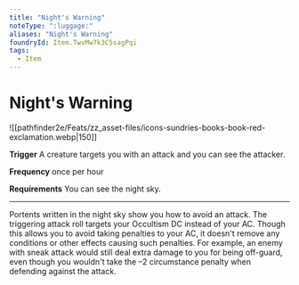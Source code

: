 ```yaml
---
title: "Night's Warning"
noteType: ":luggage:"
aliases: "Night's Warning"
foundryId: Item.TwvMw7k3C5sagPqi
tags:
  - Item
---
```


# Night's Warning
![[pathfinder2e/Feats/zz_asset-files/icons-sundries-books-book-red-exclamation.webp|150]]

**Trigger** A creature targets you with an attack and you can see the attacker.

**Frequency** once per hour

**Requirements** You can see the night sky.

* * *

Portents written in the night sky show you how to avoid an attack. The triggering attack roll targets your Occultism DC instead of your AC. Though this allows you to avoid taking penalties to your AC, it doesn't remove any conditions or other effects causing such penalties. For example, an enemy with sneak attack would still deal extra damage to you for being off-guard, even though you wouldn't take the –2 circumstance penalty when defending against the attack.
